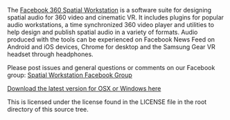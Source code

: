 The [Facebook 360 Spatial Workstation](https://facebook360.fb.com/spatial-workstation/) is  a software suite for designing spatial audio for 360 video and cinematic VR. It includes plugins for popular audio workstations, a time synchronized 360 video player and utilities to help design and publish spatial audio in a variety of formats. Audio produced with the tools can be experienced on Facebook News Feed on Android and iOS devices, Chrome for desktop and the Samsung Gear VR headset through headphones.

Please post issues and general questions or comments on our Facebook group: [Spatial Workstation Facebook Group](https://www.facebook.com/groups/1812020965695437/)

[Download the latest version for OSX or Windows here](https://facebook360.fb.com/spatial-workstation/) 

This is licensed under the license found in the LICENSE file in the root directory of this source tree.
